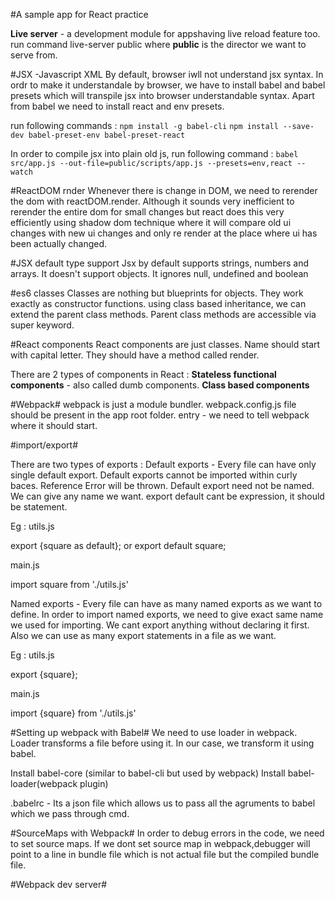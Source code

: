 #A sample app for React practice

**Live server** - a development module for appshaving live reload feature too.
run command live-server public where __public__ is the director we want to serve from.

#JSX -Javascript XML
By default, browser iwll not understand jsx syntax. In ordr to make it understandale by browser, we 
have to install babel and babel presets which will transpile jsx into browser understandable syntax.
Apart from babel we need to install react and env presets.

run following commands :
`npm install -g babel-cli`
`npm install --save-dev babel-preset-env babel-preset-react`

In order to compile jsx into plain old js, run following command :
`babel src/app.js --out-file=public/scripts/app.js --presets=env,react --watch`

#ReactDOM rnder
Whenever there is change in DOM, we need to rerender the dom with reactDOM.render.
Although it sounds very inefficient to rerender the entire dom for small changes but react does this 
very efficiently using shadow dom technique where it will compare old ui changes with new ui changes and only re render at the place where ui has been actually changed.

#JSX default type support
Jsx by default supports strings, numbers and arrays. It doesn't support objects. It ignores null, undefined and boolean

#es6 classes
Classes are nothing but blueprints for objects. They work exactly as constructor functions.
using class based inheritance, we can extend the parent class methods. Parent class methods are accessible via super keyword.

#React components
React components are just classes. Name should start with capital letter.
They should have a method called render.

There are 2 types of components in React : 
**Stateless functional components** - also called dumb components.
**Class based components**

#Webpack#
webpack is just a module bundler.
webpack.config.js file should be present in the app root folder.
entry - we need to tell webpack where it should start.

#import/export#

There are two types of exports :
Default exports - Every file can have only single default export. Default exports cannot be imported within curly baces. Reference Error will be thrown. Default export need not be named. We can give any name we want. export default cant be expression, it should be statement.

Eg :
utils.js

export {square as default}; or
export default square;

main.js

import square from './utils.js'

Named exports - Every file can have as many named exports as we want to define. In order to import named 
exports, we need to give exact same name we used for importing. We cant export anything without declaring it first. Also we can use as many export statements in a file as we want.

Eg : 
utils.js

export {square};

main.js

import {square} from './utils.js'

#Setting up webpack with Babel#
We need to use loader in webpack. Loader transforms a file before using it. In our case, we transform it using babel.

Install babel-core (similar to babel-cli but used by webpack)
Install babel-loader(webpack plugin)

.babelrc - Its a json file which allows us to pass all the agruments to babel which we pass through cmd.

#SourceMaps with Webpack#
 In order to debug errors in the code, we need to set source maps. If we dont set source map in webpack,debugger will point to a line in bundle file which is not actual file but the compiled bundle file.

 #Webpack dev server#
 